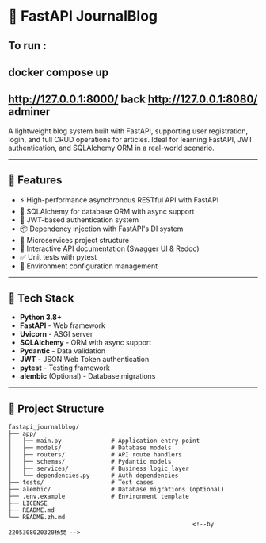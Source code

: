 # 📝 FastAPI JournalBlog
## To run :
docker compose up
---
http://127.0.0.1:8000/ back
http://127.0.0.1:8080/ adminer
---
A lightweight blog system built with FastAPI, supporting user registration, login, and full CRUD operations for articles. Ideal for learning FastAPI, JWT authentication, and SQLAlchemy ORM in a real-world scenario.

---

## 🚀 Features

- ⚡ High-performance asynchronous RESTful API with FastAPI
- 🧱 SQLAlchemy for database ORM with async support
- 🔐 JWT-based authentication system
- 📦 Dependency injection with FastAPI's DI system
- 🧩 Microservices project structure
- 📄 Interactive API documentation (Swagger UI & Redoc)
- ✅ Unit tests with pytest
- 🔧 Environment configuration management

---
## 🧰 Tech Stack

- **Python 3.8+**
- **FastAPI** - Web framework
- **Uvicorn** - ASGI server
- **SQLAlchemy** - ORM with async support
- **Pydantic** - Data validation
- **JWT** - JSON Web Token authentication
- **pytest** - Testing framework
- **alembic** (Optional) - Database migrations

---
## 📁 Project Structure

```text
fastapi_journalblog/
├── app/
│   ├── main.py              # Application entry point
│   ├── models/              # Database models
│   ├── routers/             # API route handlers
│   ├── schemas/             # Pydantic models
│   ├── services/            # Business logic layer
│   └── dependencies.py      # Auth dependencies
├── tests/                   # Test cases
├── alembic/                 # Database migrations (optional)
├── .env.example             # Environment template
├── LICENSE
├── README.md
└── README.zh.md
                                                    <!--by 2205308020320杨樊 -->    
